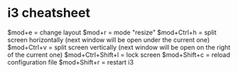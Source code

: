 # i3 cheatsheet

$mod+e = change layout
$mod+r = mode "resize"
$mod+Ctrl+h = split screen horizontally (next window will be open under the current one)
$mod+Ctrl+v = split screen vertically (next window will be open on the right of the current one)
$mod+Ctrl+Shift+l = lock screen
$mod+Shift+c = reload configuration file
$mod+Shift+r = restart i3
